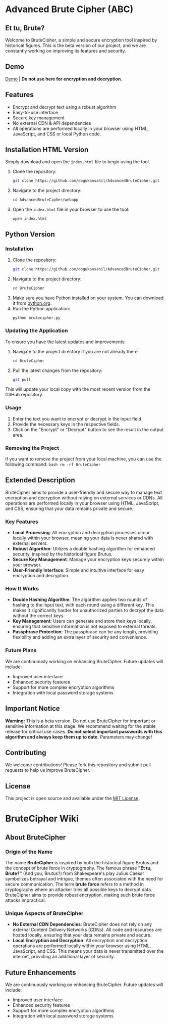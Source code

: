 # Advanced Brute Cipher (ABC)
## Et tu, Brute?

Welcome to BruteCipher, a simple and secure encryption tool inspired by historical figures. This is the beta version of our project, and we are constantly working on improving its features and security.

## Demo

[Demo](https://htmlpreview.github.io/?https://github.com/dogukansahil/AdvancedBruteCipher/blob/main/webapp/index.html) | **Do not use here for encryption and decryption.**

## Features
- Encrypt and decrypt text using a robust algorithm
- Easy-to-use interface
- Secure key management
- No external CDN & API dependencies
- All operations are performed locally in your browser using HTML, JavaScript, and CSS or local Python code.

## Installation HTML Version 

Simply download and open the `index.html` file to begin using the tool.

1. Clone the repository:
    ```bash
    git clone https://github.com/dogukansahil/AdvancedBruteCipher.git
    ```
2. Navigate to the project directory:
    ```bash
    cd AdvancedBruteCipher/webapp
    ```
3. Open the `index.html` file in your browser to use the tool:
    ```bash
    open index.html
    ```

## Python Version

### Installation

1. Clone the repository:
    ```bash
    git clone https://github.com/dogukansahil/AdvancedBruteCipher.git
    ```
2. Navigate to the project directory:
    ```bash
    cd BruteCipher
    ```
3. Make sure you have Python installed on your system. You can download it from [python.org](https://www.python.org/).
4. Run the Python application:
    ```bash
    python brutecipher.py
    ```

### Updating the Application

To ensure you have the latest updates and improvements:

1. Navigate to the project directory if you are not already there:
    ```bash
    cd BruteCipher
    ```
2. Pull the latest changes from the repository:
    ```bash
    git pull
    ```

This will update your local copy with the most recent version from the GitHub repository.

### Usage

1. Enter the text you want to encrypt or decrypt in the input field.
2. Provide the necessary keys in the respective fields.
3. Click on the "Encrypt" or "Decrypt" button to see the result in the output area.

### Removing the Project

If you want to remove the project from your local machine, you can use the following command:
    ```bash
    rm -rf BruteCipher
    ```

## Extended Description

BruteCipher aims to provide a user-friendly and secure way to manage text encryption and decryption without relying on external services or CDNs. All operations are performed locally in your browser using HTML, JavaScript, and CSS, ensuring that your data remains private and secure.

### Key Features

- **Local Processing**: All encryption and decryption processes occur locally within your browser, meaning your data is never shared with external servers.
- **Robust Algorithm**: Utilizes a double hashing algorithm for enhanced security, inspired by the historical figure Brutus.
- **Secure Key Management**: Manage your encryption keys securely within your browser.
- **User-Friendly Interface**: Simple and intuitive interface for easy encryption and decryption.

### How It Works

- **Double Hashing Algorithm**: The algorithm applies two rounds of hashing to the input text, with each round using a different key. This makes it significantly harder for unauthorized parties to decrypt the data without the correct keys.
- **Key Management**: Users can generate and store their keys locally, ensuring that sensitive information is not exposed to external threats.
- **Passphrase Protection**: The passphrase can be any length, providing flexibility and adding an extra layer of security and convenience.

### Future Plans

We are continuously working on enhancing BruteCipher. Future updates will include:
- Improved user interface
- Enhanced security features
- Support for more complex encryption algorithms
- Integration with local password storage systems

## Important Notice

**Warning:** This is a beta version. Do not use BruteCipher for important or sensitive information at this stage. We recommend waiting for the stable release for critical use cases. **Do not select important passwords with this algorithm and always keep them up to date.** Parameters may change!

## Contributing

We welcome contributions! Please fork this repository and submit pull requests to help us improve BruteCipher.

## License

This project is open source and available under the [MIT License](LICENSE).

# BruteCipher Wiki

## About BruteCipher

### Origin of the Name
The name **BruteCipher** is inspired by both the historical figure Brutus and the concept of brute force in cryptography. The famous phrase **"Et tu, Brute?"** (And you, Brutus?) from Shakespeare's play Julius Caesar symbolizes betrayal and intrigue, themes often associated with the need for secure communication. The term **brute force** refers to a method in cryptography where an attacker tries all possible keys to decrypt data. BruteCipher aims to provide robust encryption, making such brute force attacks impractical.

### Unique Aspects of BruteCipher
- **No External CDN Dependencies**: BruteCipher does not rely on any external Content Delivery Networks (CDNs). All code and resources are hosted locally, ensuring that your data remains private and secure.
- **Local Encryption and Decryption**: All encryption and decryption operations are performed locally within your browser using HTML, JavaScript, and CSS. This means your data is never transmitted over the internet, providing an additional layer of security.

## Future Enhancements
We are continuously working on enhancing BruteCipher. Future updates will include:
- Improved user interface
- Enhanced security features
- Support for more complex encryption algorithms
- Integration with local password storage systems
